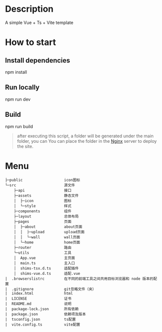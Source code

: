 # Description

A simple Vue + Ts + Vite template

# How to start

## Install dependencies

npm install

## Run locally

npm run dev

## Build

npm run build

> after executing this script, a folder will be generated under the main folder, you can You can place the folder in the [Nginx](http://nginx.org/en/download.html) server to deploy the site.

# Menu

    ├─public                   icon图标
    └─src                      源文件
        ├─api                  接口
        ├─assets               静态文件
        │  ├─icon              图标
        │  └─style             样式
        ├─components           组件
        ├─layout               总体布局
        ├─pages                页面
        │  ├─about             about页面
        │  │  ├─upload         upload页面
        │  │  └─wall           wall页面
        │  └─home              home页面
        ├─router               路由
        └─utils                工具
        │  App.vue             主页面
        │  main.ts             主入口
        │  shims-tsx.d.ts      适配插件
        │  shims-vue.d.ts      适配.vue
    |  .browserslistrc         在不同的前端工具之间共用目标浏览器和 node 版本的配置
    |  .gitignore              git忽略文件（夹）
    |  index.html              html
    |  LICENSE                 证书
    |  README.md               说明
    |  package-lock.json       所有依赖
    |  package.json            依赖项及版本
    |  tsconfig.json           ts配置
    |  vite.config.ts          vite配置
